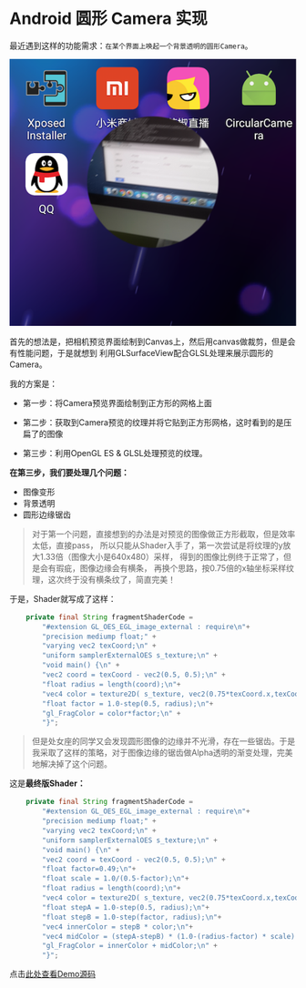 # Android 圆形 Camera 实现

最近遇到这样的功能需求：`在某个界面上唤起一个背景透明的圆形Camera`。

![Sample Image](images/circular_camera_sample_image.png)



首先的想法是，把相机预览界面绘制到Canvas上，然后用canvas做裁剪，但是会有性能问题，于是就想到
利用GLSurfaceView配合GLSL处理来展示圆形的Camera。

我的方案是：

* 第一步：将Camera预览界面绘制到正方形的网格上面

* 第二步：获取到Camera预览的纹理并将它贴到正方形网格，这时看到的是压扁了的图像

* 第三步：利用OpenGL ES & GLSL处理预览的纹理。

**在第三步，我们要处理几个问题：**

* 图像变形
* 背景透明
* 圆形边缘锯齿

>对于第一个问题，直接想到的办法是对预览的图像做正方形截取，但是效率太低，直接pass，
所以只能从Shader入手了，第一次尝试是将纹理的y放大1.33倍（图像大小是640x480）采样，
得到的图像比例终于正常了，但是会有瑕疵，图像边缘会有横条，
再换个思路，按0.75倍的x轴坐标采样纹理，这次终于没有横条纹了，简直完美！

于是，Shader就写成了这样：

```java
    private final String fragmentShaderCode =
	    "#extension GL_OES_EGL_image_external : require\n"+
	    "precision mediump float;" +
	    "varying vec2 texCoord;\n" +
	    "uniform samplerExternalOES s_texture;\n" +
	    "void main() {\n" +
	    "vec2 coord = texCoord - vec2(0.5, 0.5);\n" +
	    "float radius = length(coord);\n"+
	    "vec4 color = texture2D( s_texture, vec2(0.75*texCoord.x,texCoord.y) );\n"+
	    "float factor = 1.0-step(0.5, radius);\n"+
	    "gl_FragColor = color*factor;\n" +
	    "}";
```

>但是处女座的同学又会发现圆形图像的边缘并不光滑，存在一些锯齿。于是我采取了这样的策略，对于图像边缘的锯齿做Alpha透明的渐变处理，完美地解决掉了这个问题。

这是**最终版Shader：**

```java
    private final String fragmentShaderCode =
	    "#extension GL_OES_EGL_image_external : require\n"+
	    "precision mediump float;" +
	    "varying vec2 texCoord;\n" +
	    "uniform samplerExternalOES s_texture;\n" +
	    "void main() {\n" +
	    "vec2 coord = texCoord - vec2(0.5, 0.5);\n" +
	    "float factor=0.49;\n"+
	    "float scale = 1.0/(0.5-factor);\n"+
	    "float radius = length(coord);\n"+
	    "vec4 color = texture2D( s_texture, vec2(0.75*texCoord.x,texCoord.y) );\n"+
	    "float stepA = 1.0-step(0.5, radius);\n"+
	    "float stepB = 1.0-step(factor, radius);\n"+
	    "vec4 innerColor = stepB * color;\n"+
	    "vec4 midColor = (stepA-stepB) * (1.0-(radius-factor) * scale) * color;\n"+
	    "gl_FragColor = innerColor + midColor;\n" +
	    "}";
```

点击[此处查看Demo源码](https://github.com/TsinStudio/AndroidDevSample/tree/master/CircularCamera)
